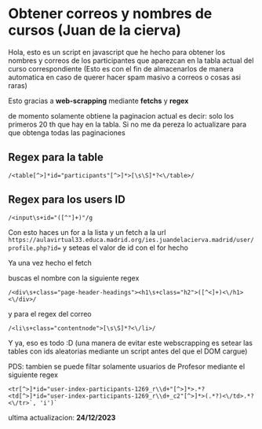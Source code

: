 # Obtener correos y nombres de cursos (Juan de la cierva)

Hola, esto es un script en javascript que he hecho para obtener los nombres y correos de los participantes que aparezcan en la tabla actual del curso correspondiente (Esto es con el fin de almacenarlos de manera automatica en caso de querer hacer spam masivo a correos o cosas asi raras)

Esto gracias a **web-scrapping** mediante **fetchs** y **regex** 

de momento solamente obtiene la paginacion actual es decir: solo los primeros 20 th que hay en la tabla. Si no me da pereza lo actualizare para que obtenga todas las paginaciones


## Regex para la table
```node
/<table[^>]*id="participants"[^>]*>[\s\S]*?<\/table>/
```
## Regex para los users ID
```node
/<input\s+id="([^"]+)"/g
```
Con esto haces un for a la lista y un fetch a la url `https://aulavirtual33.educa.madrid.org/ies.juandelacierva.madrid/user/profile.php?id=`
y seteas el valor de id con el for hecho

Ya una vez hecho el fetch

buscas el nombre con la siguiente regex

```node
/<div\s+class="page-header-headings"><h1\s+class="h2">([^<]+)<\/h1><\/div>/
```

y para el regex del correo

```node
/<li\s+class="contentnode">[\s\S]*?<\/li>/
```

Y ya, eso es todo :D
(una manera de evitar este webscrapping es setear las tables con ids aleatorias mediante un script antes del que el DOM cargue)

PDS: tambien se puede filtar solamente usuarios de Profesor mediante el siguiente regex
```
<tr[^>]*id="user-index-participants-1269_r\\d+"[^>]*>.*?<td[^>]*id="user-index-participants-1269_r\\d+_c2"[^>]*>(.*?)<\/td>.*?<\/tr>`, 'i')`
```

ultima actualizacion: **24/12/2023**
